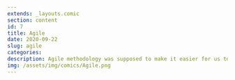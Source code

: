```yaml
---
extends: _layouts.comic
section: content
id: 7
title: Agile
date: 2020-09-22
slug: agile
categories:
description: Agile methodology was supposed to make it easier for us to work.
img: /assets/img/comics/Agile.png
---
```

